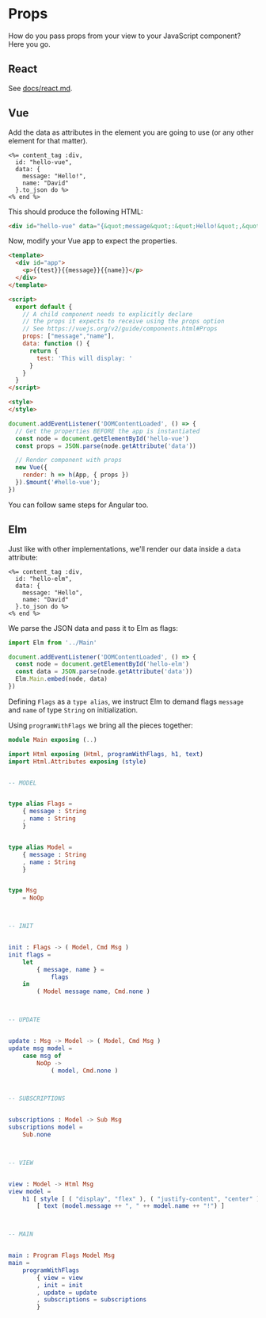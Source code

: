 # Props

How do you pass props from your view to your JavaScript component? Here you go.

## React
See [docs/react.md](./react.md#props-hydration-and-server-side-rendering-ssr).

## Vue

Add the data as attributes in the element you are going to use (or any other element for that matter).

```erb
<%= content_tag :div,
  id: "hello-vue",
  data: {
    message: "Hello!",
    name: "David"
  }.to_json do %>
<% end %>
```

This should produce the following HTML:

```html
<div id="hello-vue" data="{&quot;message&quot;:&quot;Hello!&quot;,&quot;name&quot;:&quot;David&quot;}"></div>
```

Now, modify your Vue app to expect the properties.

```html
<template>
  <div id="app">
    <p>{{test}}{{message}}{{name}}</p>
  </div>
</template>

<script>
  export default {
    // A child component needs to explicitly declare
    // the props it expects to receive using the props option
    // See https://vuejs.org/v2/guide/components.html#Props
    props: ["message","name"],
    data: function () {
      return {
        test: 'This will display: '
      }
    }
  }
</script>

<style>
</style>

```

```js
document.addEventListener('DOMContentLoaded', () => {
  // Get the properties BEFORE the app is instantiated
  const node = document.getElementById('hello-vue')
  const props = JSON.parse(node.getAttribute('data'))

  // Render component with props
  new Vue({
    render: h => h(App, { props })
  }).$mount('#hello-vue');
})
```

You can follow same steps for Angular too.


## Elm

Just like with other implementations, we'll render our data inside a `data`
attribute:

```erb
<%= content_tag :div,
  id: "hello-elm",
  data: {
    message: "Hello",
    name: "David"
  }.to_json do %>
<% end %>
```

We parse the JSON data and pass it to Elm as flags:

```js
import Elm from '../Main'

document.addEventListener('DOMContentLoaded', () => {
  const node = document.getElementById('hello-elm')
  const data = JSON.parse(node.getAttribute('data'))
  Elm.Main.embed(node, data)
})
```

Defining `Flags` as a `type alias`, we instruct Elm to demand flags `message`
and `name` of type `String` on initialization.

Using `programWithFlags` we bring all the pieces together:


```elm
module Main exposing (..)

import Html exposing (Html, programWithFlags, h1, text)
import Html.Attributes exposing (style)


-- MODEL


type alias Flags =
    { message : String
    , name : String
    }


type alias Model =
    { message : String
    , name : String
    }


type Msg
    = NoOp



-- INIT


init : Flags -> ( Model, Cmd Msg )
init flags =
    let
        { message, name } =
            flags
    in
        ( Model message name, Cmd.none )



-- UPDATE


update : Msg -> Model -> ( Model, Cmd Msg )
update msg model =
    case msg of
        NoOp ->
            ( model, Cmd.none )



-- SUBSCRIPTIONS


subscriptions : Model -> Sub Msg
subscriptions model =
    Sub.none



-- VIEW


view : Model -> Html Msg
view model =
    h1 [ style [ ( "display", "flex" ), ( "justify-content", "center" ) ] ]
        [ text (model.message ++ ", " ++ model.name ++ "!") ]



-- MAIN


main : Program Flags Model Msg
main =
    programWithFlags
        { view = view
        , init = init
        , update = update
        , subscriptions = subscriptions
        }

```
